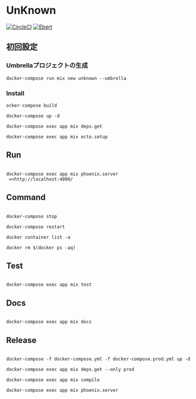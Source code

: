 # UnKnown

[![CircleCI](https://circleci.com/gh/sumiyoshi/unknown.svg?style=svg)](https://circleci.com/gh/sumiyoshi/unknown)
[![Ebert](https://ebertapp.io/github/sumiyoshi/unknown.svg)](https://ebertapp.io/github/sumiyoshi/unknown)

## 初回設定

### Umbrellaプロジェクトの生成

```
docker-compose run mix new unknown --umbrella
```

### Install

```
ocker-compose build

docker-compose up -d

docker-compose exec app mix deps.get

docker-compose exec app mix ecto.setup
```

## Run

```

docker-compose exec app mix phoenix.server
 =>http://localhost:4000/

```

## Command

```

docker-compose stop

docker-compose restart

docker container list -a

docker rm $(docker ps -aq)

```

## Test

```

docker-compose exec app mix test

```

## Docs

```

docker-compose exec app mix docs

```

## Release

```

docker-compose -f docker-compose.yml -f docker-compose.prod.yml up -d

docker-compose exec app mix deps.get --only prod

docker-compose exec app mix compile

docker-compose exec app mix phoenix.server

```